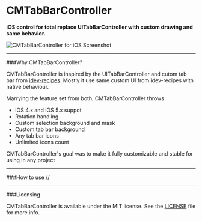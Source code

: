 # CMTabBarController

**iOS control for total replace UITabBarController with custom drawing and same behavior.**

![CMTabBarController for iOS Screenshot](http://github.com/mureev/CMTabBarController/raw/master/Demo/Screenshots/Screenshot.png)

---
###Why CMTabBarController?

CMTabBarController is inspired by the UITabBarController and cutom tab bar from <a href="https://github.com/boctor/idev-recipes">idev-recipes</a>.
Mostly it use same custom UI from idev-recipes with native behaviour.

Marrying the feature set from both, CMTabBarController throws 

* iOS 4.x and iOS 5.x suppot
* Rotation handling
* Custom selection background and mask
* Custom tab bar background
* Any tab bar icons
* Unlimited icons count

CMTabBarController's goal was to make it fully customizable and stable for using in any project

---
###How to use
//

---
###Licensing

CMTabBarController is available under the MIT license. See the <a href="http://github.com/mureev/CMTabBarController/LICENSE">LICENSE</a> file for more info.